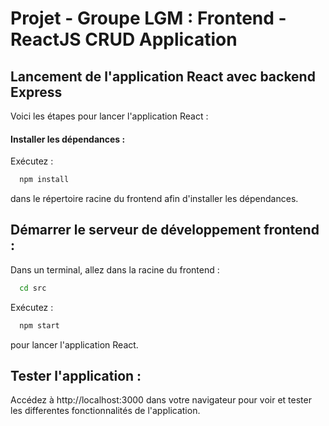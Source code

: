 # Projet - Groupe LGM : Frontend - ReactJS CRUD Application

## Lancement de l'application React avec backend Express

Voici les étapes pour lancer l'application React :

#### Installer les dépendances : 

Exécutez :

```bash
  npm install
```

dans le répertoire racine du frontend afin d'installer les dépendances.

## Démarrer le serveur de développement frontend : 

Dans un terminal, allez dans la racine du frontend : 

```bash
  cd src
```

Exécutez : 

```bash
  npm start
```
pour lancer l'application React.

## Tester l'application : 

Accédez à http://localhost:3000 dans votre navigateur pour voir et tester les differentes fonctionnalités de l'application.
